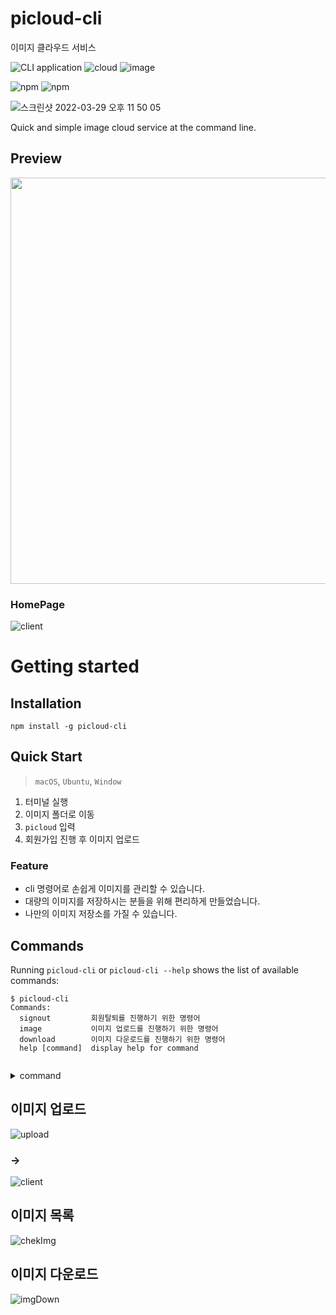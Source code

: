 # picloud-cli

이미지 클라우드 서비스

![CLI application](http://img.shields.io/badge/-CLI%20application-0672CB?style=flat-square&logo=GNOMETerminal&logoColor=white)
![cloud](http://img.shields.io/badge/-cloud-0672CB?style=flat-square&logo=iCLoud&logoColor=white)
![image](http://img.shields.io/badge/-image-0672CB?style=flat-square&logo=Photobucket&logoColor=white)


![npm](https://img.shields.io/npm/v/picloud-cli)
![npm](https://img.shields.io/npm/dt/picloud-cli)


![스크린샷 2022-03-29 오후 11 50 05](https://user-images.githubusercontent.com/84739055/161801114-4432bda2-3cc6-4bf5-ac4c-92ad1495bf7e.png)

Quick and simple image cloud service at the command line.

## Preview

<a href="https://asciinema.org/a/rlKMGEm3C6QbaUE7h2amKEBP2" target="_blank"><img src="https://asciinema.org/a/rlKMGEm3C6QbaUE7h2amKEBP2.svg" width="650"/></a>

### HomePage

![client](https://user-images.githubusercontent.com/84739055/162562926-c57fffb5-622b-4dca-947b-263eae088b02.gif)

# Getting started
## Installation

``` 
npm install -g picloud-cli 
```

## Quick Start

> `macOS`, `Ubuntu`, `Window` 

1. 터미널 실행
1. 이미지 폴더로 이동
1. `picloud` 입력
1. 회원가입 진행 후 이미지 업로드

### Feature

 - cli 명령어로 손쉽게 이미지를 관리할 수 있습니다.
 - 대량의 이미지를 저장하시는 분들을 위해 편리하게 만들었습니다.
 - 나만의 이미지 저장소를 가질 수 있습니다.

## Commands
Running `picloud-cli` or `picloud-cli --help` shows the list of available commands:
```
$ picloud-cli
Commands:
  signout         회원탈퇴를 진행하기 위한 명령어
  image           이미지 업로드를 진행하기 위한 명령어
  download        이미지 다운로드를 진행하기 위한 명령어
  help [command]  display help for command
 
```

<details>
<summary>command</summary>
<div markdown="1"> 
 
 - `$ picloud-cli signout`
 
 ![signout](https://user-images.githubusercontent.com/84739055/162580127-1d107aa1-ffb2-4ceb-9e43-77a391893911.gif)

 - `$ picloud-cli image`
 
![upload](https://user-images.githubusercontent.com/84739055/162564257-d3061a3b-b601-45f2-8f67-3d9c2ec9de44.gif)

 - `$ picloud-cli download`
 
 ![c최최종종](https://user-images.githubusercontent.com/84739055/162610465-44ea832b-09e3-45bc-bec2-64af49d891f6.gif)



 
</div>
</details>

## 이미지 업로드
![upload](https://user-images.githubusercontent.com/84739055/162577272-a9f41e49-4348-4dd9-a72e-098a33481bec.gif)
### ->
![client](https://user-images.githubusercontent.com/84739055/162577317-fb5066c5-c2f5-4564-98c2-bcc0079bdcd8.gif)

## 이미지 목록

![chekImg](https://user-images.githubusercontent.com/84739055/162568258-077960c4-68d7-4082-8e81-58d8e281f4c7.gif)


## 이미지 다운로드

![imgDown](https://user-images.githubusercontent.com/84739055/162568383-b1ff3b24-5655-41ad-b20d-28f74698b0ee.gif)
